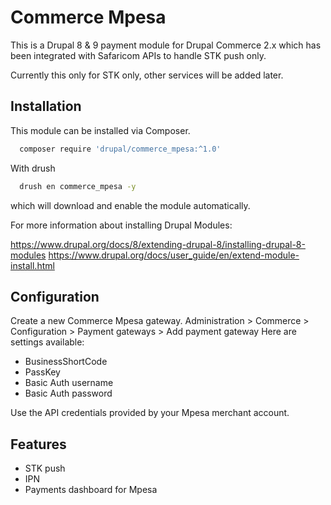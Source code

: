 
# Commerce Mpesa

This is a Drupal 8 & 9 payment module for Drupal Commerce 2.x which has been integrated with Safaricom APIs to handle STK push only.

Currently this only for STK only, other services will be added later.
## Installation

This module can be installed via Composer.

```bash
  composer require 'drupal/commerce_mpesa:^1.0'
```
With drush

```bash
  drush en commerce_mpesa -y
```

which will download and enable the module automatically.

For more information about installing Drupal Modules:

https://www.drupal.org/docs/8/extending-drupal-8/installing-drupal-8-modules
https://www.drupal.org/docs/user_guide/en/extend-module-install.html
## Configuration

Create a new Commerce Mpesa gateway.
Administration > Commerce > Configuration > Payment gateways > Add payment gateway
Here are settings available:

- BusinessShortCode
- PassKey
- Basic Auth username
- Basic Auth password

Use the API credentials provided by your Mpesa merchant account.

## Features

- STK push
- IPN
- Payments dashboard for Mpesa

